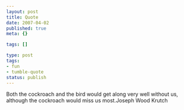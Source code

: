 ```yaml
---
layout: post
title: Quote
date: 2007-04-02
published: true
meta: {}

tags: []

type: post
tags:
- fun
- tumble-quote
status: publish
---
```

<!-- blockquote  -->Both the cockroach and the bird would get along very well without us, although the cockroach would miss us most.<!-- endblockquote  -->Joseph Wood Krutch
